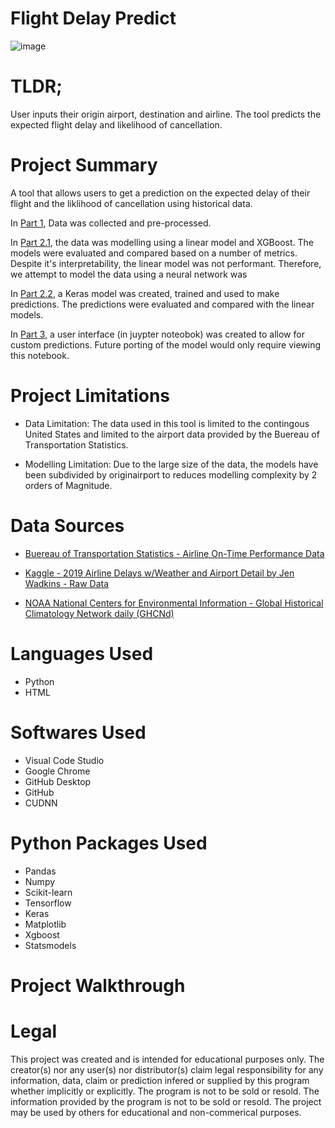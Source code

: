 # Flight Delay Predict

![image](![image](https://user-images.githubusercontent.com/59853149/232960546-57ccabb8-4da3-4524-8f29-260d28002c1d.png))

# TLDR;

User inputs their origin airport, destination and airline. The tool predicts the expected flight delay and likelihood of cancellation.

# Project Summary
A tool that allows users to get a prediction on the expected delay of their flight and the liklihood of cancellation using historical data. 

In [Part 1](https://github.com/eliaabumanneh/Flight_Delay_Predict/blob/main/bin/Part_1_Data_Processing.ipynb), Data was collected and pre-processed.

In [Part 2.1](https://github.com/eliaabumanneh/Flight_Delay_Predict/blob/main/bin/Part_2.1_Modelling_Linear.ipynb), the data was modelling using a linear model and XGBoost. The models were evaluated and compared based on a number of metrics. Despite it's interpretability, the linear model was not performant. Therefore, we attempt to model the data using a neural network was

In [Part 2.2](https://github.com/eliaabumanneh/Flight_Delay_Predict/blob/main/bin/Part_2.2_Keras_Modelling-No-Clipping-No-Weather.ipynb), a Keras model was created, trained and used to make predictions. The predictions were evaluated and compared with the linear models. 

In [Part 3](https://github.com/eliaabumanneh/Flight_Delay_Predict/blob/main/bin/Part_3_User_interface.ipynb), a user interface (in juypter noteobok) was created to allow for custom predictions. Future porting of the model would only require viewing this notebook. 


# Project Limitations
* Data Limitation: The data used in this tool is limited to the contingous United States and limited to the airport data provided by the Buereau of Transportation Statistics. 

* Modelling Limitation: Due to the large size of the data, the models have been subdivided by originairport to reduces modelling complexity by 2 orders of Magnitude. 

# Data Sources
* [Buereau of Transportation Statistics - Airline On-Time Performance Data](https://www.transtats.bts.gov/Tables.asp?QO_VQ=EFD&QO_anzr=Nv4yv0r%FDb0-gvzr%FDcr4s14zn0pr%FDQn6n&QO_fu146_anzr=b0-gvzr) 
* [Kaggle - 2019 Airline Delays w/Weather and Airport Detail by Jen Wadkins -  Raw Data](https://www.kaggle.com/datasets/threnjen/2019-airline-delays-and-cancellations)

* [NOAA National Centers for Environmental Information - Global Historical Climatology Network daily (GHCNd) ](https://noaa-ghcn-pds.s3.amazonaws.com/index.html#csv/by_year/)

# Languages Used
* Python
* HTML

# Softwares Used
* Visual Code Studio
* Google Chrome
* GitHub Desktop
* GitHub
* CUDNN

# Python Packages Used
* Pandas
* Numpy
* Scikit-learn
* Tensorflow 
* Keras
* Matplotlib
* Xgboost
* Statsmodels

# Project Walkthrough






# Legal

This project was created and is intended for educational purposes only. The creator(s) nor any user(s) nor distributor(s) claim legal responsibility for any information, data, claim or prediction infered or supplied by this program whether implicitly or explicitly. The program is not to be sold or resold. The information provided by the program is not to be sold or resold. The project may be used by others for educational and non-commerical purposes. 
